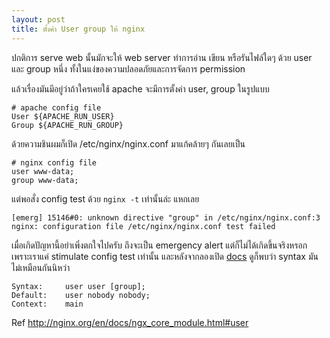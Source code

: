 ```yaml
---
layout: post
title: ตั้งค่า User group ให้ nginx
---
```


ปกติการ serve web นั้นมักจะให้ web server ทำการอ่าน เขียน หรือรันไฟล์ใดๆ ด้วย user และ group หนึ่ง ทั้งในแง่ของความปลอดภัยและการจัดการ permission

แล้วเรื่องมันมีอยู่ว่าถ้าใครเคยใช้ apache จะมีการตั้งค่า user, group ในรูปแบบ

```
# apache config file
User ${APACHE_RUN_USER}
Group ${APACHE_RUN_GROUP}
```

ด้วยความชินผมก็เปิด /etc/nginx/nginx.conf มาแก้คล้ายๆ กันเลยเป็น

```
# nginx config file
user www-data;
group www-data;
```

แต่พอสั่ง config test ด้วย `nginx -t` เท่านั้นล่ะ แหกเลย

```
[emerg] 15146#0: unknown directive "group" in /etc/nginx/nginx.conf:3
nginx: configuration file /etc/nginx/nginx.conf test failed
```

เมื่อเกิดปัญหานี้อย่าเพิ่งตกใจไปครับ ถึงจะเป็น emergency alert แต่ก็ไม่ได้เกิดขึ้นจริงหรอก เพราะเราแค่ stimulate config test เท่านั้น และหลังจากลองเปิด [docs](http://nginx.org/en/docs/ngx_core_module.html#user) ดูก็พบว่า syntax มันไม่เหมือนกันนิหว่า

```
Syntax: 	user user [group];
Default: 	user nobody nobody;
Context: 	main
```

Ref http://nginx.org/en/docs/ngx_core_module.html#user
